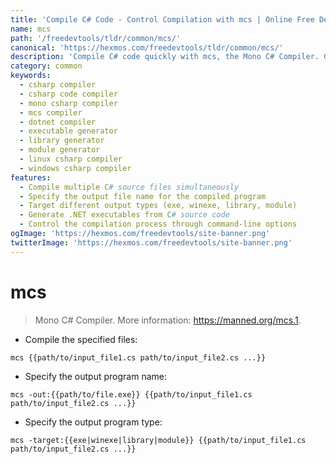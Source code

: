 ```yaml
---
title: 'Compile C# Code - Control Compilation with mcs | Online Free DevTools by Hexmos'
name: mcs
path: '/freedevtools/tldr/common/mcs/'
canonical: 'https://hexmos.com/freedevtools/tldr/common/mcs/'
description: 'Compile C# code quickly with mcs, the Mono C# Compiler. Generate executables, libraries, or modules with ease. Free online tool, no registration required.'
category: common
keywords:
  - csharp compiler
  - csharp code compiler
  - mono csharp compiler
  - mcs compiler
  - dotnet compiler
  - executable generator
  - library generator
  - module generator
  - linux csharp compiler
  - windows csharp compiler
features:
  - Compile multiple C# source files simultaneously
  - Specify the output file name for the compiled program
  - Target different output types (exe, winexe, library, module)
  - Generate .NET executables from C# source code
  - Control the compilation process through command-line options
ogImage: 'https://hexmos.com/freedevtools/site-banner.png'
twitterImage: 'https://hexmos.com/freedevtools/site-banner.png'
---
```


# mcs

> Mono C# Compiler.
> More information: <https://manned.org/mcs.1>.

- Compile the specified files:

`mcs {{path/to/input_file1.cs path/to/input_file2.cs ...}}`

- Specify the output program name:

`mcs -out:{{path/to/file.exe}} {{path/to/input_file1.cs path/to/input_file2.cs ...}}`

- Specify the output program type:

`mcs -target:{{exe|winexe|library|module}} {{path/to/input_file1.cs path/to/input_file2.cs ...}}`
